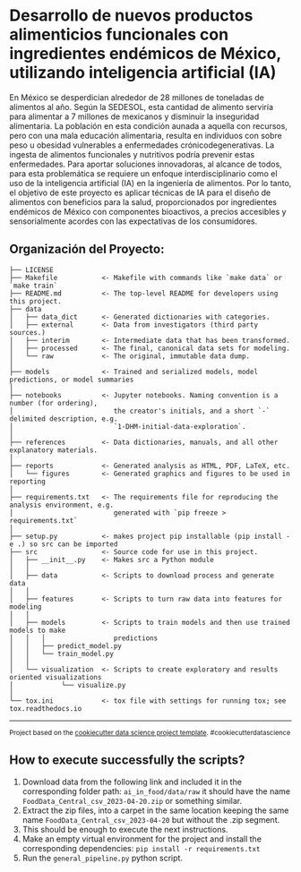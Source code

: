 Desarrollo de nuevos productos alimenticios funcionales con ingredientes endémicos de México, utilizando inteligencia artificial (IA)
==============================

En México se desperdician alrededor de 28 millones de toneladas de alimentos al año. Según la SEDESOL, 
esta cantidad de alimento serviría para alimentar a 7 millones de mexicanos y disminuir la inseguridad
alimentaria. La población en esta condición aunada a aquella con recursos, pero con una mala educación
alimentaria, resulta en individuos con sobre peso u obesidad vulnerables a enfermedades crónicodegenerativas.
La ingesta de alimentos funcionales y nutritivos podría prevenir estas enfermedades.
Para aportar soluciones innovadoras, al alcance de todos, para esta problemática se requiere un enfoque
interdisciplinario como el uso de la inteligencia artificial (IA) en la ingeniería de alimentos. Por lo tanto,
el objetivo de este proyecto es aplicar técnicas de IA para el diseño de alimentos con beneficios para la
salud, proporcionados por ingredientes endémicos de México con componentes bioactivos, a precios
accesibles y sensorialmente acordes con las expectativas de los consumidores.

Organización del Proyecto:
------------

    ├── LICENSE
    ├── Makefile           <- Makefile with commands like `make data` or `make train`
    ├── README.md          <- The top-level README for developers using this project.
    ├── data
    │   ├── data_dict      <- Generated dictionaries with categories.
    │   ├── external       <- Data from investigators (third party sources.)
    │   ├── interim        <- Intermediate data that has been transformed.
    │   ├── processed      <- The final, canonical data sets for modeling.
    │   └── raw            <- The original, immutable data dump.
    │
    ├── models             <- Trained and serialized models, model predictions, or model summaries
    │
    ├── notebooks          <- Jupyter notebooks. Naming convention is a number (for ordering),
    │                         the creator's initials, and a short `-` delimited description, e.g.
    │                         `1-DHM-initial-data-exploration`.
    │
    ├── references         <- Data dictionaries, manuals, and all other explanatory materials.
    │
    ├── reports            <- Generated analysis as HTML, PDF, LaTeX, etc.
    │   └── figures        <- Generated graphics and figures to be used in reporting
    │
    ├── requirements.txt   <- The requirements file for reproducing the analysis environment, e.g.
    │                         generated with `pip freeze > requirements.txt`
    │
    ├── setup.py           <- makes project pip installable (pip install -e .) so src can be imported
    ├── src                <- Source code for use in this project.
    │   ├── __init__.py    <- Makes src a Python module
    │   │
    │   ├── data           <- Scripts to download process and generate data
    │   │
    │   ├── features       <- Scripts to turn raw data into features for modeling
    │   │
    │   ├── models         <- Scripts to train models and then use trained models to make
    │   │   │                 predictions
    │   │   ├── predict_model.py
    │   │   └── train_model.py
    │   │
    │   └── visualization  <- Scripts to create exploratory and results oriented visualizations
    │            └── visualize.py
    │
    └── tox.ini            <- tox file with settings for running tox; see tox.readthedocs.io


--------

<p><small>Project based on the <a target="_blank" href="https://drivendata.github.io/cookiecutter-data-science/">cookiecutter data science project template</a>. #cookiecutterdatascience</small></p>

How to execute successfully the scripts?
--------
1. Download data from the following link and included it in the corresponding folder path:
`ai_in_food/data/raw` it should have the name  `FoodData_Central_csv_2023-04-20.zip` or something similar.
2. Extract the zip files, into a carpet in the same location keeping the same name `FoodData_Central_csv_2023-04-20` but without the .zip segment.
3. This should be enough to execute the next instructions.
4. Make an empty virtual environment for the project and install the corresponding dependencies: `pip install -r requirements.txt`
5. Run the `general_pipeline.py` python script. 